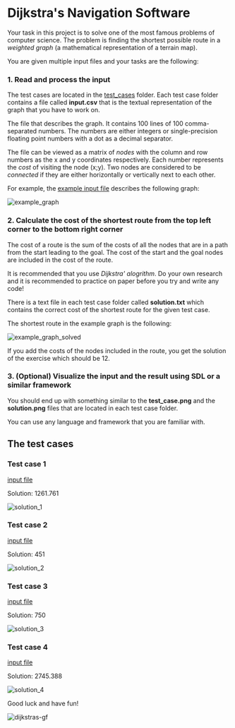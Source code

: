 # Dijkstra's Navigation Software

Your task in this project is to solve one of the most famous problems of computer science. The problem is finding the shortest possible route in a _weighted graph_ (a mathematical representation of a terrain map).

You are given multiple input files and your tasks are the following:

### 1. Read and process the input
The test cases are located in the [test_cases](test_cases) folder. Each test case folder contains a file called __input.csv__ that is the textual representation of the graph that you have to work on.

The file that describes the graph. It contains 100 lines of 100 comma-separated numbers. The numbers are either integers or single-precision floating point numbers with a dot as a decimal separator.

The file can be viewed as a matrix of _nodes_ with the column and row numbers as the x and y coordinates respectively. Each number represents the _cost_ of visiting the node (x;y).
Two nodes are considered to be _connected_ if they are either horizontally or vertically next to each other.

For example, the [example input file](example/input.csv) describes the following graph:

![example_graph](example/graph.png)

### 2. Calculate the cost of the shortest route from the top left corner to the bottom right corner

The cost of a route is the sum of the costs of all the nodes that are in a path from the start leading to the goal. The cost of the start and the goal nodes are included in the cost of the route.

It is recommended that you use _Dijkstra' alogrithm_. 
Do your own research and it is recommended to practice on paper before you try and write any code!

There is a text file in each test case folder called __solution.txt__ which contains the correct cost of the shortest route for the given test case.

The shortest route in the example graph is the following:

![example_graph_solved](example/graph_solved.png)

If you add the costs of the nodes included in the route, you get the solution of the exercise which should be 12.

### 3. (Optional) Visualize the input and the result using SDL or a similar framework

You should end up with something similar to the __test_case.png__ and the __solution.png__ files that are located in each test case folder.

You can use any language and framework that you are familiar with.

## The test cases

### Test case 1

[input file](test_cases/test_case_1/input.csv)

Solution: 1261.761

![solution_1](test_cases/test_case_1/solution.PNG)

### Test case 2

[input file](test_cases/test_case_2/input.csv)

Solution: 451

![solution_2](test_cases/test_case_2/solution.PNG)

### Test case 3

[input file](test_cases/test_case_3/input.csv)

Solution: 750

![solution_3](test_cases/test_case_3/solution.PNG)

### Test case 4

[input file](test_cases/test_case_4/input.csv)

Solution: 2745.388

![solution_4](test_cases/test_case_4/solution.PNG)


Good luck and have fun!

![dijkstras-gf](dijsktras-gf.png)